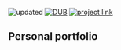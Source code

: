<img src="https://img.shields.io/badge/PersonalPortfolio-updated-blue.svg?style=flat-square" alt="updated"> [![DUB](https://img.shields.io/dub/l/vibe-d.svg?style=flat-square)]() <a href="https://serg-gavel.github.io/"><img src="https://img.shields.io/badge/project-link-ff69b4.svg?style=flat-square" alt="project link"></a>

## Personal portfolio 
